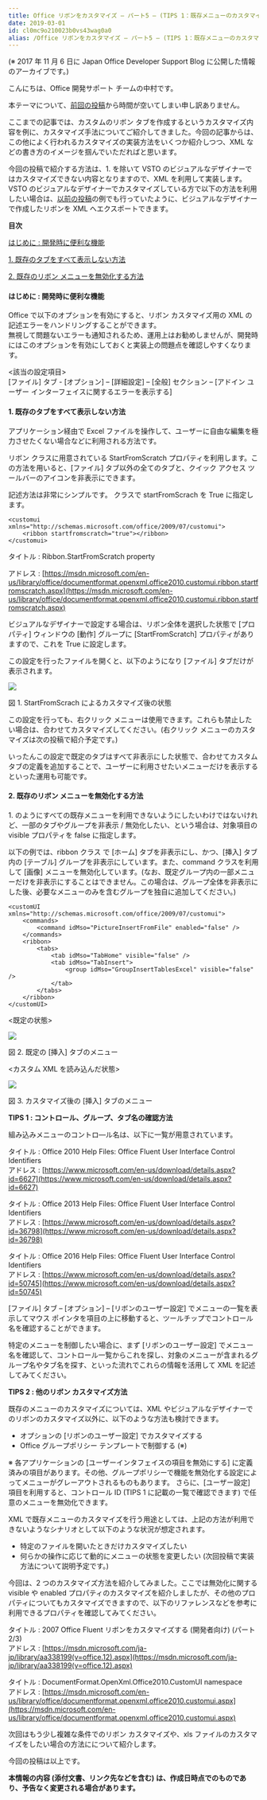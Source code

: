 ```yaml
---
title: Office リボンをカスタマイズ – パート5 – (TIPS 1：既存メニューのカスタマイズ)
date: 2019-03-01
id: cl0mc9o210023b0vs43wag0a0
alias: /Office リボンをカスタマイズ – パート5 – (TIPS 1：既存メニューのカスタマイズ)/
---
```


(※ 2017 年 11 月 6 日に Japan Office Developer Support Blog に公開した情報のアーカイブです。)

こんにちは、Office 開発サポート チームの中村です。

本テーマについて、[前回の投稿](https://officesupportjp.github.io/blog/Office%20%E3%83%AA%E3%83%9C%E3%83%B3%E3%82%92%E3%82%AB%E3%82%B9%E3%82%BF%E3%83%9E%E3%82%A4%E3%82%BA%20%E2%80%93%20%E3%83%91%E3%83%BC%E3%83%884%20%E2%80%93%20(VSTO%20XML%20%E3%81%A7%E3%82%AB%E3%82%B9%E3%82%BF%E3%83%9E%E3%82%A4%E3%82%BA)/)から時間が空いてしまい申し訳ありません。

ここまでの記事では、カスタムのリボン タブを作成するというカスタマイズ内容を例に、カスタマイズ手法についてご紹介してきました。今回の記事からは、この他によく行われるカスタマイズの実装方法をいくつか紹介しつつ、XML などの書き方のイメージを掴んでいただればと思います。

今回の投稿で紹介する方法は、1. を除いて VSTO のビジュアルなデザイナーではカスタマイズできない内容となりますので、XML を利用して実装します。VSTO のビジュアルなデザイナーでカスタマイズしている方で以下の方法を利用したい場合は、[以前の投稿](https://officesupportjp.github.io/blog/Office%20%E3%83%AA%E3%83%9C%E3%83%B3%E3%82%92%E3%82%AB%E3%82%B9%E3%82%BF%E3%83%9E%E3%82%A4%E3%82%BA%20%E2%80%93%20%E3%83%91%E3%83%BC%E3%83%884%20%E2%80%93%20(VSTO%20XML%20%E3%81%A7%E3%82%AB%E3%82%B9%E3%82%BF%E3%83%9E%E3%82%A4%E3%82%BA)/)の例でも行っていたように、ビジュアルなデザイナーで作成したリボンを XML へエクスポートできます。

**目次**

[はじめに : 開発時に便利な機能](#はじめに-開発時に便利な機能)

[1\. 既存のタブをすべて表示しない方法](#1-既存のタブをすべて表示しない方法)

[2\. 既存のリボン メニューを無効化する方法](#2-既存のリボン-メニューを無効化する方法)

#### **はじめに : 開発時に便利な機能**

Office で以下のオプションを有効にすると、リボン カスタマイズ用の XML の記述エラーをハンドリングすることができます。  
無視して問題ないエラーも通知されるため、運用上はお勧めしませんが、開発時にはこのオプションを有効にしておくと実装上の問題点を確認しやすくなります。

<該当の設定項目>  
\[ファイル\] タブ - \[オプション\] – \[詳細設定\] – \[全般\] セクション – \[アドイン ユーザー インターフェイスに関するエラーを表示する\]

#### **1\. 既存のタブをすべて表示しない方法**

アプリケーション経由で Excel ファイルを操作して、ユーザーに自由な編集を極力させたくない場合などに利用される方法です。

リボン クラスに用意されている StartFromScratch プロパティを利用します。この方法を用いると、\[ファイル\] タブ以外の全てのタブと、クイック アクセス ツールバーのアイコンを非表示にできます。

記述方法は非常にシンプルです。<ribbon> クラスで startFromScrach を True に指定します。

```
<customui xmlns="http://schemas.microsoft.com/office/2009/07/customui">
    <ribbon startfromscratch="true"></ribbon>
</customui>
```

  

タイトル : Ribbon.StartFromScratch property

アドレス : [https://msdn.microsoft.com/en-us/library/office/documentformat.openxml.office2010.customui.ribbon.startfromscratch.aspx](https://msdn.microsoft.com/en-us/library/office/documentformat.openxml.office2010.customui.ribbon.startfromscratch.aspx)

ビジュアルなデザイナーで設定する場合は、リボン全体を選択した状態で \[プロパティ\] ウィンドウの \[動作\] グループに \[StartFromScratch\] プロパティがありますので、これを True に設定します。

この設定を行ったファイルを開くと、以下のようになり \[ファイル\] タブだけが表示されます。

![](image1.png)

図 1. StartFromScrach によるカスタマイズ後の状態

この設定を行っても、右クリック メニューは使用できます。これらも禁止したい場合は、合わせてカスタマイズしてください。(右クリック メニューのカスタマイズは次の投稿で紹介予定です。)

いったんこの設定で既定のタブはすべて非表示にした状態で、合わせてカスタム タブの定義を追加することで、ユーザーに利用させたいメニューだけを表示するといった運用も可能です。

#### **2\. 既存のリボン メニューを無効化する方法**

1\. のようにすべての既存メニューを利用できないようにしたいわけではないけれど、一部のタブやグループを非表示 / 無効化したい、という場合は、対象項目の visible プロパティを false に指定します。

以下の例では、ribbon クラス で \[ホーム\] タブを非表示にし、かつ、\[挿入\] タブ内の \[テーブル\] グループを非表示にしています。また、command クラスを利用して \[画像\] メニューを無効化しています。(なお、既定グループ内の一部メニューだけを非表示にすることはできません。この場合は、グループ全体を非表示にした後、必要なメニューのみを含むグループを独自に追加してください。)

```
<customUI xmlns="http://schemas.microsoft.com/office/2009/07/customui">
    <commands>
        <command idMso="PictureInsertFromFile" enabled="false" />
    </commands>
    <ribbon>
        <tabs>
            <tab idMso="TabHome" visible="false" />
            <tab idMso="TabInsert">
                <group idMso="GroupInsertTablesExcel" visible="false" />
            </tab>
        </tabs>
    </ribbon>
</customUI>
```

  

<既定の状態>

![](image2.png)

図 2. 既定の \[挿入\] タブのメニュー

<カスタム XML を読み込んだ状態>

![](image3.png)

図 3. カスタマイズ後の \[挿入\] タブのメニュー

**TIPS 1 : コントロール、グループ、タブ名の確認方法**

組み込みメニューのコントロ―ル名は、以下に一覧が用意されています。

タイトル : Office 2010 Help Files: Office Fluent User Interface Control Identifiers  
アドレス : [https://www.microsoft.com/en-us/download/details.aspx?id=6627](https://www.microsoft.com/en-us/download/details.aspx?id=6627)

タイトル : Office 2013 Help Files: Office Fluent User Interface Control Identifiers  
アドレス : [https://www.microsoft.com/en-us/download/details.aspx?id=36798](https://www.microsoft.com/en-us/download/details.aspx?id=36798)

タイトル : Office 2016 Help Files: Office Fluent User Interface Control Identifiers  
アドレス : [https://www.microsoft.com/en-us/download/details.aspx?id=50745](https://www.microsoft.com/en-us/download/details.aspx?id=50745)

\[ファイル\] タブ – \[オプション\] – \[リボンのユーザー設定\] でメニューの一覧を表示してマウス ポインタを項目の上に移動すると、ツールチップでコントロール名を確認することができます。

特定のメニューを制御したい場合に、まず \[リボンのユーザー設定\] でメニュー名を確認して、コントロール一覧からこれを探し、対象のメニューが含まれるグループ名やタブ名を探す、といった流れでこれらの情報を活用して XML を記述してみてください。

**TIPS 2 : 他のリボン カスタマイズ方法**

既存のメニューのカスタマイズについては、XML やビジュアルなデザイナーでのリボンのカスタマイズ以外に、以下のような方法も検討できます。

*   オプションの \[リボンのユーザー設定\] でカスタマイズする
*   Office グループポリシー テンプレートで制御する (※)

※ 各アプリケーションの \[ユーザーインタフェイスの項目を無効にする\] に定義済みの項目があります。その他、グループポリシーで機能を無効化する設定によってメニューがグレーアウトされるものもあります。 さらに、\[ユーザー設定\] 項目を利用すると、コントロール ID (TIPS 1 に記載の一覧で確認できます) で任意のメニューを無効化できます。

XML で既存メニューのカスタマイズを行う用途としては、上記の方法が利用できないようなシナリオとして以下のような状況が想定されます。

*   特定のファイルを開いたときだけカスタマイズしたい
*   何らかの操作に応じて動的にメニューの状態を変更したい (次回投稿で実装方法について説明予定です。)

今回は、2 つのカスタマイズ方法を紹介してみました。ここでは無効化に関する visible や enabled プロパティのカスタマイズを紹介しましたが、その他のプロパティについてもカスタマイズできますので、以下のリファレンスなどを参考に利用できるプロパティを確認してみてください。

タイトル : 2007 Office Fluent リボンをカスタマイズする (開発者向け) (パート 2/3)  
アドレス : [https://msdn.microsoft.com/ja-jp/library/aa338199(v=office.12).aspx](https://msdn.microsoft.com/ja-jp/library/aa338199(v=office.12).aspx)

タイトル : DocumentFormat.OpenXml.Office2010.CustomUI namespace  
アドレス : [https://msdn.microsoft.com/en-us/library/office/documentformat.openxml.office2010.customui.aspx](https://msdn.microsoft.com/en-us/library/office/documentformat.openxml.office2010.customui.aspx)

次回はもう少し複雑な条件でのリボン カスタマイズや、xls ファイルのカスタマイズをしたい場合の方法にについて紹介します。

今回の投稿は以上です。

**本情報の内容 (添付文書、リンク先などを含む) は、作成日時点でのものであり、予告なく変更される場合があります。**